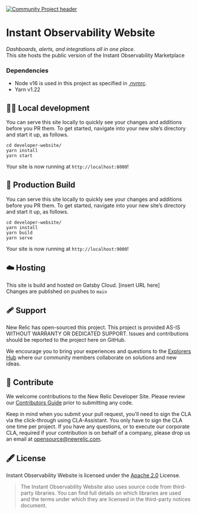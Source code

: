[![Community Project header](https://opensource.newrelic.com/static/Community_Project-7c4805883d6396086f907f1c716477cd.png)](https://opensource.newrelic.com/oss-category/#community-project)

# Instant Observability Website

_Dashboards, alerts, and integrations all in one place._  
This site hosts the public version of the Instant Observability Marketplace

### Dependencies

- Node v16 is used in this project as specified in [.nvmrc](https://github.com/newrelic/developer-website/blob/master/.nvmrc).
- Yarn v1.22

## 👷‍♂️ Local development

You can serve this site locally to quickly see your changes and additions before you PR them. To get started, navigate into your new site’s directory and start it up, as follows.

```shell
cd developer-website/
yarn install
yarn start
```

Your site is now running at `http://localhost:8000`!




## 🚀 Production Build

You can serve this site locally to quickly see your changes and additions before you PR them. To get started, navigate into your new site’s directory and start it up, as follows.

```shell
cd developer-website/
yarn install
yarn build
yarn serve
```

Your site is now running at `http://localhost:9000`!

## ☁️ Hosting  

This site is build and hosted on Gatsby Cloud. [insert URL here]  
Changes are published on pushes to `main`


## 🩹 Support

New Relic has open-sourced this project. This project is provided AS-IS WITHOUT WARRANTY OR DEDICATED SUPPORT. Issues and contributions should be reported to the project here on GitHub.

We encourage you to bring your experiences and questions to the [Explorers Hub](https://discuss.newrelic.com/t/opensource-newrelic-com/104943) where our community members collaborate on solutions and new ideas.

## 🚧 Contribute

We welcome contributions to the New Relic Developer Site. Please review our
[Contributors Guide](CONTRIBUTING.md) prior to submitting any code.

Keep in mind when you submit your pull request, you'll need to sign the CLA via the click-through using CLA-Assistant. You only have to sign the CLA one time per project. If you have any questions, or to execute our corporate CLA, required if your contribution is on behalf of a company, please drop us an email at opensource@newrelic.com.


## 🖋 License
Instant Observability Website is licensed under the [Apache 2.0](http://apache.org/licenses/LICENSE-2.0.txt) License.
>The Instant Observability Website also uses source code from third-party libraries. You can find full details on which libraries are used and the terms under which they are licensed in the third-party notices document.
